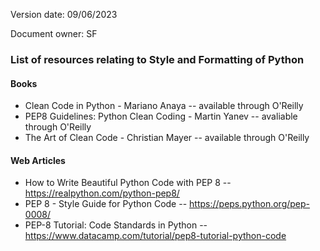Version date: 09/06/2023

Document owner: SF


### List of resources relating to Style and Formatting of Python

#### Books
* Clean Code in Python - Mariano Anaya -- available through O'Reilly
* PEP8 Guidelines: Python Clean Coding - Martin Yanev  -- avaliable through O'Reilly
* The Art of Clean Code - Christian Mayer -- available through O'Reilly


#### Web Articles

* How to Write Beautiful Python Code with PEP 8 -- https://realpython.com/python-pep8/
* PEP 8 - Style Guide for Python Code -- https://peps.python.org/pep-0008/
* PEP-8 Tutorial: Code Standards in Python -- https://www.datacamp.com/tutorial/pep8-tutorial-python-code

